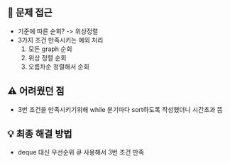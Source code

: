 ## 🧠 문제 접근
- 기준에 따른 순회? -> 위상정렬
- 3가지 조건 만족시키는 예외 처리 
	1) 모든 graph 순회
	2) 위상 정렬 순회
	3) 오름차순 정렬해서 순회

## ⚠️ 어려웠던 점 
- 3번 조건을 만족시키기위해 while 분기마다 sort하도록 작성했더니 시간초과 뜸

## 💡 최종 해결 방법
- deque 대신 우선순위 큐 사용해서 3번 조건 만족 
